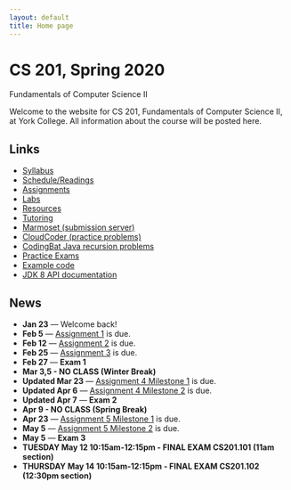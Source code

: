 ```yaml
---
layout: default
title: Home page
---
```


# CS 201, Spring 2020

<div id="subtitle">Fundamentals of Computer Science II</div>

Welcome to the website for CS 201, Fundamentals of Computer Science II, at York College.  All information about the course will be posted here.

## Links

* [Syllabus](syllabus.html)
* [Schedule/Readings](schedule.html)
* [Assignments](assign/index.html)
* [Labs](labs/index.html)
* [Resources](resources/index.html)
* [Tutoring](tutoring.html)
* [Marmoset (submission server)](https://cs.ycp.edu/marmoset)
* [CloudCoder (practice problems)](https://cs.ycp.edu/cloudcoder)
* [CodingBat Java recursion problems](http://codingbat.com/java/Recursion-1)
* [Practice Exams](practice/index.html)
* [Example code](examples/index.html)
* [JDK 8 API documentation](https://docs.oracle.com/javase/8/docs/api/)

## News

* **Jan 23** &mdash; Welcome back!
* **Feb 5** &mdash; [Assignment 1](assign/assign01.html) is due.
* **Feb 12** &mdash; [Assignment 2](assign/assign02.html) is due.
* **Feb 25** &mdash; [Assignment 3](assign/assign03.html) is due.
* **Feb 27** &mdash; **Exam 1**
* **Mar 3,5 - NO CLASS (Winter Break)**
* **Updated Mar 23** &mdash; [Assignment 4 Milestone 1](assign/assign04.html) is due.
* **Updated Apr 6** &mdash; [Assignment 4 Milestone 2](assign/assign04.html) is due.
* **Updated Apr 7** &mdash; **Exam 2**
* **Apr 9 - NO CLASS (Spring Break)**
* **Apr 23** &mdash; [Assignment 5 Milestone 1](assign/assign05.html) is due.
* **May 5** &mdash; [Assignment 5 Milestone 2](assign/assign05.html) is due.
* **May 5** &mdash; **Exam 3**
* **TUESDAY May 12 10:15am-12:15pm - FINAL EXAM CS201.101 (11am section)**
* **THURSDAY May 14 10:15am-12:15pm - FINAL EXAM CS201.102 (12:30pm section)**

<!-- commented out future news
* **Dec 6** &mdash; [Assignment 6](assign/assign06.html) is now due Monday, Dec 9th by 7:00am.  Because of the due date extension, there is no longer a late grace period for this assignment.  The assignment will receive no credit if submitted after the new due date/time.
* **Nov 20** &mdash; Any missing or incomplete assignments must be submitted to [Marmoset](https://cs.ycp.edu/marmoset) by **Monday, Dec 9th, by 7:00am at the very latest.** The [Syllabus](syllabus.html) requires a good faith attempt to be submitted for each assignment as a prerequisite for receiving a passing (2.0 or higher) grade in the course.
* **Nov 20** &mdash; The **FINAL EXAM** is scheduled for Friday, December 13th: section 101 from 10:15am to 12:15pm, section 102 from 12:45pm to 2:45pm.
* **Nov 17** &mdash; [Assignment 6](assign/assign06.html) is due Friday, Dec 6th.

 didn't do this for Fall 2019
* **Oct 18** &mdash; Two practice problems for Exam 2 have been posted to [CloudCoder](https://cs.ycp.edu/cloudcoder). I will be posting additional practice problems as time allows.


* **Oct 30** &mdash; [Assignment 5](assign/assign05.html) is due Tuesday, Nov 26th.
* **Oct 30** &mdash; The date for **Exam 3** is **Wednesday, Nov 20th**.  A practice exam is available on the [Practice Exams](practice/index.html) page.
* **Oct 4**  &mdash; [Assignment 4-MS2](assign/assign04.html) is due Monday, Nov 4th.
* **Oct 4** &mdash; The date for **Exam 2** is **Friday, Oct 25th**.  A practice exam is available on the [Practice Exams](practice/index.html) page.
* **Oct 4**  &mdash; [Assignment 4-MS1](assign/assign04.html) is due Friday, Oct 18th.
* **Sep 13** &mdash; When submitting assignments, please follow the submission instructions by submitting the entire project.  Submitting a single source file is not sufficient.
* **Sep 13** &mdash; The date for **Exam 1** is **Wednesday, Oct 2nd**.  A practice exam is available on the [Practice Exams](practice/index.html) page.
* **Sep 9**  &mdash; [Assignment 3](assign/assign03.html) has been posted, due Thursday, Oct 3rd.
* **Sep 4**  &mdash; [Assignment 2](assign/assign02.html) has been posted, due Monday, Sept 16th.
* **Aug 30** &mdash; [Tutoring](tutoring.html) starts Wednesday, Sept 4th.  Monday through Thursday evenings from 6:00 to 8:30.
* **Aug 28** &mdash; [Assignment 1](assign/assign01.html) is due Monday, Sept 9th.
* **Aug 28** &mdash; Welcome back!
-->